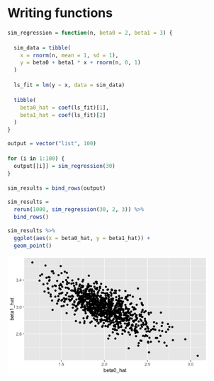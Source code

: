 Writing functions
================

``` r
sim_regression = function(n, beta0 = 2, beta1 = 3) {
  
  sim_data = tibble(
    x = rnorm(n, mean = 1, sd = 1),
    y = beta0 + beta1 * x + rnorm(n, 0, 1)
  )
  
  ls_fit = lm(y ~ x, data = sim_data)
  
  tibble(
    beta0_hat = coef(ls_fit)[1],
    beta1_hat = coef(ls_fit)[2]
  )
}
```

``` r
output = vector("list", 100)

for (i in 1:100) {
  output[[i]] = sim_regression(30)
}

sim_results = bind_rows(output)
```

``` r
sim_results = 
  rerun(1000, sim_regression(30, 2, 3)) %>% 
  bind_rows()
```

``` r
sim_results %>% 
  ggplot(aes(x = beta0_hat, y = beta1_hat)) + 
  geom_point()
```

<img src="simulation_files/figure-markdown_github/unnamed-chunk-5-1.png" width="90%" />
